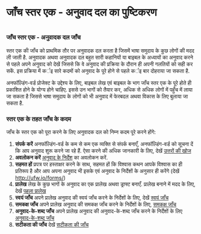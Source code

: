 # जाँच स्तर एक - अनुवाद दल का पुष्टिकरण

 #

### जाँच स्तर एक - अनुवादक दल जाँच

स्तर एक की जाँच को प्राथमिक तौर पर अनुवादक दल करता है जिसमें भाषा समुदाय के कुछ लोगों की मदद ली जाती है. अनुवादक अथवा अनुवादक दल बहुत सारी कहानियों या बाइबल के अध्यायों का अनुवाद करने से पहले अपने अनुवाद को देखें जिससे कि वे अनुवाद की प्रक्रिया के दौरान ही अपनी गलतियों को सही कर सकें. इस प्रक्रिया में कर्इ सारे कदमों को अनुवाद के पूरे होने से पहले कर्इ बार दोहराया जा सकता है.

अनफॉल्डिंग-वर्ड प्रोजेक्ट के उद्देश्य के लिए, बाइबल लेख एवं बाइबल के भाग जाँच स्तर एक के पूरे होते ही प्रकाशित होने के योग्य होने चाहिए. इससे उन भागों को तैयार कर, अधिक से अधिक लोगों में पहुँच में लाया जा सकता है जिससे भाषा समुदाय के लोगों को भी अनुवाद में फेरबदल अथवा विकास के लिए बुलाया जा सकता है.

### स्तर एक के तहत जाँच के कदम

जाँच के स्तर एक को पूरा करने के लिए अनुवादक दल को निम्न कदम पूरे करने होंगे:

1. **संपर्क करें** अनफॉल्डिंग-वर्ड के कम से कम एक व्यक्ति से संपर्क बनाएँ, अनफॉल्डिंग-वर्ड को सूचना दें कि आप अनुवाद शुरू करने जा रहे हैं. ऐसा करने की अधिक जानकारी के लिए, देखें [उत्तरों की खोज](../../intro/finding-answers/01.md)
1. **अवलोकन करें** [अनुवाद के निर्देश](../../intro/translation-guidelines/01.md) का अवलोकन करें.
1. **सहमत हों** प्रपत्र पर हस्ताक्षर करने के साथ, सहमत हों कि विश्वास कथन आपके विश्वास का ही प्रतिरूप है और आप अपना अनुवाद भी इसके एवं अनुवाद के निर्देशों के अनुसार ही करेंगे (देखें http://ufw.io/forms/)
1. **प्रालेख** लेख के कुछ भागों के अनुवाद का एक प्रालेख अथवा ड्राफ्ट बनाएँ. प्रालेख बनाने में मदद के लिए, देखें [पहला प्रालेख](../../translate/first-draft/01.md)
1. **स्वयं जाँच** अपने प्रालेख अनुवाद की स्वयं जाँच करने के निर्देशों के लिए, देखें [स्वयं जाँच](../self-check/01.md)
1. **समकक्ष जाँच** अपने प्रालेख अनुवाद की समकक्ष जाँच करने के निर्देशों के लिए, [समकक्ष जाँच](../peer-check/01.md)
1. **अनुवाद-के-शब्द जाँच** अपने प्रालेख अनुवाद की अनुवाद-के-शब्द जाँच करने के निर्देशों के लिए [ अनुवाद-के-शब्द जाँच](../important-term-check/01.md)
1. **सटीकता की जाँच** देखें [सटीकता की जाँच](../accuracy-check/01.md)

